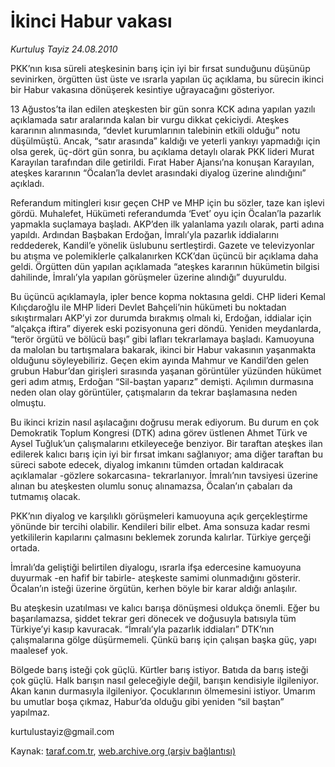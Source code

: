 # İkinci Habur vakası

*Kurtuluş Tayiz 24.08.2010*

<div class="yazi"><p>PKK’nın kısa süreli ateşkesinin barış için iyi bir fırsat sunduğunu düşünüp sevinirken, örgütten üst üste ve ısrarla yapılan üç açıklama, bu sürecin ikinci bir Habur vakasına dönüşerek kesintiye uğrayacağını gösteriyor.</p>
<p>13 Ağustos’ta ilan edilen ateşkesten bir gün sonra KCK adına yapılan yazılı açıklamada satır aralarında kalan bir vurgu dikkat çekiciydi. Ateşkes kararının alınmasında, “devlet kurumlarının talebinin etkili olduğu” notu düşülmüştü. Ancak, “satır arasında” kaldığı ve yeterli yankıyı yapmadığı için olsa gerek, üç-dört gün sonra, bu açıklama detaylı olarak PKK lideri Murat Karayılan tarafından dile getirildi. Fırat Haber Ajansı’na konuşan Karayılan, ateşkes kararının “Öcalan’la devlet arasındaki diyalog üzerine alındığını” açıkladı.</p>
<p>Referandum mitingleri kısır geçen CHP ve MHP için bu sözler, taze kan işlevi gördü. Muhalefet, Hükümeti referandumda ‘Evet’ oyu için Öcalan’la pazarlık yapmakla suçlamaya başladı. AKP’den ilk yalanlama yazılı olarak, parti adına yapıldı. Ardından Başbakan Erdoğan, İmralı’yla pazarlık iddialarını reddederek, Kandil’e yönelik üslubunu sertleştirdi. Gazete ve televizyonlar bu atışma ve polemiklerle çalkalanırken KCK’dan üçüncü bir açıklama daha geldi. Örgütten dün yapılan açıklamada “ateşkes kararının hükümetin bilgisi dahilinde, İmralı’yla yapılan görüşmeler üzerine alındığı” duyuruldu.</p>
<p>Bu üçüncü açıklamayla, ipler bence kopma noktasına geldi. CHP lideri Kemal Kılıçdaroğlu ile MHP lideri Devlet Bahçeli’nin hükümeti bu noktadan sıkıştırmaları AKP’yi zor durumda bırakmış olmalı ki, Erdoğan, iddialar için “alçakça iftira” diyerek eski pozisyonuna geri döndü. Yeniden meydanlarda, “terör örgütü ve bölücü başı” gibi lafları tekrarlamaya başladı. Kamuoyuna da malolan bu tartışmalara bakarak, ikinci bir Habur vakasının yaşanmakta olduğunu söyleyebiliriz. Geçen ekim ayında Mahmur ve Kandil’den gelen grubun Habur’dan girişleri sırasında yaşanan görüntüler yüzünden hükümet geri adım atmış, Erdoğan “Sil-baştan yaparız” demişti. Açılımın durmasına neden olan olay görüntüler, çatışmaların da tekrar başlamasına neden olmuştu.</p>
<p>Bu ikinci krizin nasıl aşılacağını doğrusu merak ediyorum. Bu durum en çok Demokratik Toplum Kongresi (DTK) adına görev üstlenen Ahmet Türk ve Aysel Tuğluk’un çalışmalarını etkileyeceğe benziyor. Bir taraftan ateşkes ilan edilerek kalıcı barış için iyi bir fırsat imkanı sağlanıyor; ama diğer taraftan bu süreci sabote edecek, diyalog imkanını tümden ortadan kaldıracak açıklamalar -gözlere sokarcasına- tekrarlanıyor. İmralı’nın tavsiyesi üzerine alınan bu ateşkesten olumlu sonuç alınamazsa, Öcalan’ın çabaları da tutmamış olacak.</p>
<p>PKK’nın diyalog ve karşılıklı görüşmeleri kamuoyuna açık gerçekleştirme yönünde bir tercihi olabilir. Kendileri bilir elbet. Ama sonsuza kadar resmi yetkililerin kapılarını çalmasını beklemek zorunda kalırlar. Türkiye gerçeği ortada.</p>
<p>İmralı’da geliştiği belirtilen diyalogu, ısrarla ifşa edercesine kamuoyuna duyurmak -en hafif bir tabirle- ateşkeste samimi olunmadığını gösterir. Öcalan’ın isteği üzerine örgütün, kerhen böyle bir karar aldığı anlaşılır.</p>
<p>Bu ateşkesin uzatılması ve kalıcı barışa dönüşmesi oldukça önemli. Eğer bu başarılamazsa, şiddet tekrar geri dönecek ve doğusuyla batısıyla tüm Türkiye’yi kasıp kavuracak. “İmralı’yla pazarlık iddiaları” DTK’nın çalışmalarına gölge düşürmemeli. Çünkü barış için çalışan başka güç, yapı maalesef yok.</p>
<p>Bölgede barış isteği çok güçlü. Kürtler barış istiyor. Batıda da barış isteği çok güçlü. Halk barışın nasıl geleceğiyle değil, barışın kendisiyle ilgileniyor. Akan kanın durmasıyla ilgileniyor. Çocuklarının ölmemesini istiyor. Umarım bu umutlar boşa çıkmaz, Habur’da olduğu gibi yeniden “sil baştan” yapılmaz.</p>
<p>kurtulustayiz@gmail.com</p></div>

Kaynak: [taraf.com.tr](http://www.taraf.com.tr:80/kurtulus-tayiz/makale-ikinci-habur-vakasi.htm), [web.archive.org (arşiv bağlantısı)](http://web.archive.org/web/20100825163422/http://www.taraf.com.tr:80/kurtulus-tayiz/makale-ikinci-habur-vakasi.htm)
